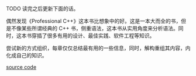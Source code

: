 TODO 读完之后更新下面的话。

偶然发现《Professional C++》这本书比想象中的好。这是一本大而全的书，但是不像某些所谓经典的 C++ 书，侧重语法，这本书从实用角度来分析语法。同时，这本书穿插了很多有用的设计、最佳实践、软件工程等知识。

尝试新的方式组织，每章仅仅总结最有用的一些信息，同时，解构重组其内容，内化成自己的知识。

[source code](https://github.com/shenlei149/learn_professional_cpp)
